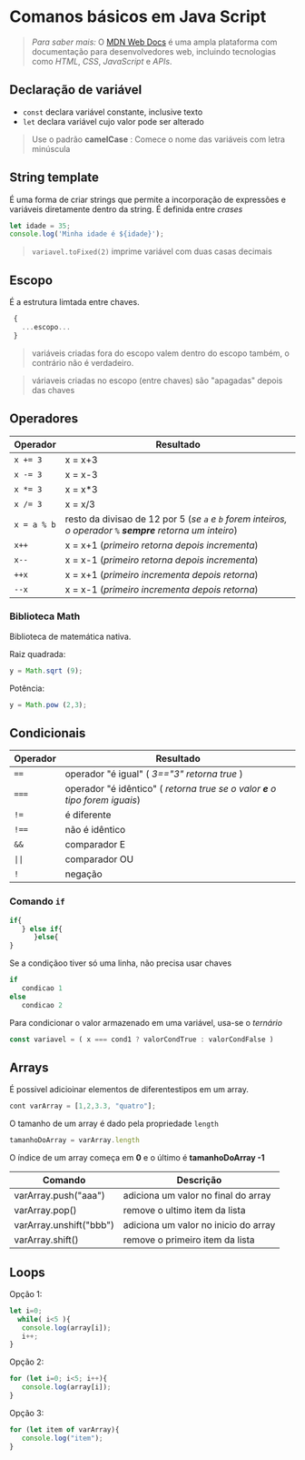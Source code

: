 # Comanos básicos em Java Script

> *Para saber mais:* O [MDN Web Docs](https://developer.mozilla.org/pt-BR/) é uma ampla plataforma com documentação para desenvolvedores web, incluindo tecnologias como *HTML*, *CSS*, *JavaScript* e *APIs*. 

## Declaração de variável

- `const`        declara variável constante, inclusive texto
- `let`          declara variável cujo valor pode ser alterado

> Use o padrão **camelCase** : Comece o nome das variáveis com letra minúscula                                      

## String template

É uma forma de criar strings que permite a incorporação de expressões e variáveis diretamente dentro da string. É definida entre *crases* 

```javascript
let idade = 35;
console.log('Minha idade é ${idade}');
```

>  `variavel.toFixed(2)` imprime variável com duas casas decimais


## Escopo
É a estrutura limtada entre chaves. 
```javascript
 { 
   ...escopo... 
 }
```
> variáveis criadas fora do escopo valem dentro do escopo também, o contrário não é verdadeiro.

> váriaveis criadas no escopo (entre chaves) são "apagadas" depois das chaves

## Operadores

Operador    | Resultado 
---------   | --------- 
`x += 3`    | x = x+3
`x -= 3`    | x = x-3
`x *= 3`    | x = x*3
`x /= 3`    | x = x/3
`x = a % b` | resto da divisao de 12 por 5 (*se `a` e `b` forem inteiros, o operador `%` **sempre** retorna um inteiro*)
`x++`       | x = x+1 (*primeiro retorna depois incrementa*) 
`x--`       | x = x-1 (*primeiro retorna depois incrementa*)
`++x`       | x = x+1 (*primeiro incrementa depois retorna*) 
`--x`       | x = x-1 (*primeiro incrementa depois retorna*)  

### Biblioteca Math

Biblioteca de matemática nativa.

Raiz quadrada: 
```javascript
y = Math.sqrt (9);
``` 
Potência:
```javascript
y = Math.pow (2,3);
```

## Condicionais


Operador   | Resultado
---------- | ----------
`==`       | operador "é igual" ( *3=="3" retorna true* )
`===`      | operador "é idêntico" ( *retorna true se o valor **e** o tipo forem iguais*)
`!=`       | é diferente
`!==`      | não é idêntico  
`&&`       | comparador E
`\|\|`       | comparador OU
`!`        | negação




### Comando `if`

```javascript
if{
   } else if{
      }else{
}
```

Se a condiçãoo tiver só uma linha, não precisa usar chaves

```javascript
if
   condicao 1
else
   condicao 2
```

Para condicionar o valor armazenado em uma variável, usa-se o *ternário*

```javascript
const variavel = ( x === cond1 ? valorCondTrue : valorCondFalse ) 
```

## Arrays

É possivel adicioinar elementos de diferentestipos em um array.

```javascript
cont varArray = [1,2,3.3, "quatro"];
```

O tamanho de um array é dado pela propriedade `length`

```javascript
tamanhoDoArray = varArray.length
```

O índice de um array começa em **0** e o último é **tamanhoDoArray -1**


Comando                 | Descrição
----------------------- | --------------------------------------
varArray.push("aaa")    | adiciona um valor no final do array
varArray.pop()          | remove o ultimo item da lista
varArray.unshift("bbb") | adiciona um valor no inicio do array
varArray.shift()        | remove o primeiro item da lista


## Loops

Opção 1: 
```javascript
let i=0;
  while( i<5 ){
   console.log(array[i]);
   i++;
}
```

Opção 2:
```javascript
for (let i=0; i<5; i++){
   console.log(array[i]);
}
```

Opção 3:

```javascript
for (let item of varArray){
   console.log("item");
}
```
	


